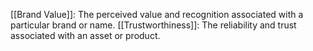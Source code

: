 [[Brand Value]]: The perceived value and recognition associated with a particular brand or name.
[[Trustworthiness]]: The reliability and trust associated with an asset or product.